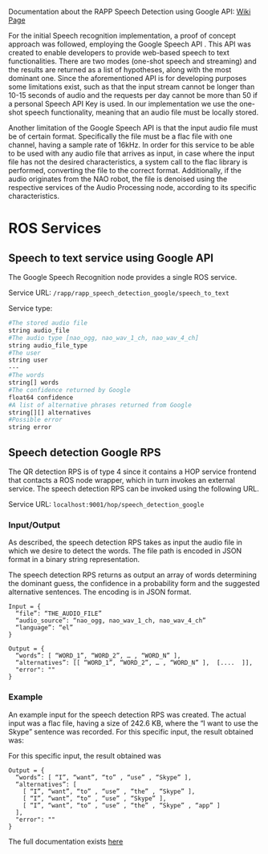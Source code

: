 Documentation about the RAPP Speech Detection using Google API: [Wiki Page](https://github.com/rapp-project/rapp-platform/wiki/RAPP-Speech-Detection-using-Google-API)

For the initial Speech recognition implementation, a proof of concept approach was followed, employing the Google Speech API . This API was created to enable developers to provide web-based speech to text functionalities. There are two modes (one-shot speech and streaming) and the results are returned as a list of hypotheses, along with the most dominant one. Since the aforementioned API is for developing purposes some limitations exist, such as that the input stream cannot be longer than 10-15 seconds of audio and the requests per day cannot be more than 50 if a personal Speech API Key is used. In our implementation we use the one-shot speech functionality, meaning that an audio file must be locally stored.

Another limitation of the Google Speech API is that the input audio file must be of certain format. Specifically the file must be a flac file with one channel, having a sample rate of 16kHz. In order for this service to be able to be used with any audio file that arrives as input, in case where the input file has not the desired characteristics, a system call to the flac library is performed, converting the file to the correct format. Additionally, if the audio originates from the NAO robot, the file is denoised using the respective services of the Audio Processing node, according to its specific characteristics.

# ROS Services


## Speech to text service using Google API
The Google Speech Recognition node provides a single ROS service.

Service URL: ```/rapp/rapp_speech_detection_google/speech_to_text```

Service type:
```bash
#The stored audio file
string audio_file
#The audio type [nao_ogg, nao_wav_1_ch, nao_wav_4_ch]
string audio_file_type
#The user
string user
---
#The words
string[] words
#The confidence returned by Google
float64 confidence
#A list of alternative phrases returned from Google
string[][] alternatives
#Possible error
string error
``` 

## Speech detection Google RPS

The QR detection RPS is of type 4 since it contains a HOP service frontend that contacts a ROS node wrapper, which in turn invokes an external service. The speech detection RPS can be invoked using the following URL.

Service URL: ```localhost:9001/hop/speech_detection_google ```

### Input/Output
As described, the speech detection RPS takes as input the audio file in which we desire to detect the words. The file path is encoded in JSON format in a binary string representation.

The speech detection RPS returns as output an array of words determining the dominant guess, the confidence in a probability form and the suggested alternative sentences. The encoding is in JSON format.

```
Input = {
  “file”: “THE_AUDIO_FILE”
  “audio_source”: “nao_ogg, nao_wav_1_ch, nao_wav_4_ch”
  “language”: “el”
}
```
```
Output = {
  “words”: [ “WORD_1”, “WORD_2”, … , “WORD_N” ],
  “alternatives”: [[ “WORD_1”, “WORD_2”, … , “WORD_N” ],  [....  ]],
  "error": ""
}
```
### Example
An example input for the speech detection RPS was created. The actual input was a flac file, having a size of 242.6 KB, where the “I want to use the Skype” sentence was recorded. For this specific input, the result obtained was:

For this specific input, the result obtained was
```
Output = {
  “words”: [ “I”, “want”, “to” , “use” , “Skype” ],
  “alternatives”: [
    [ “I”, “want”, “to” , “use” , “the” , “Skype” ],
    [ “I”, “want”, “to” , “use” , “Skype” ],
    [ “I”, “want”, “to” , “use” , “the” , “Skype” , “app” ]
  ],
  "error": ""
}
```

The full documentation exists [here](https://github.com/rapp-project/rapp-platform/tree/master/rapp_web_services/services#speech-detection-google)
